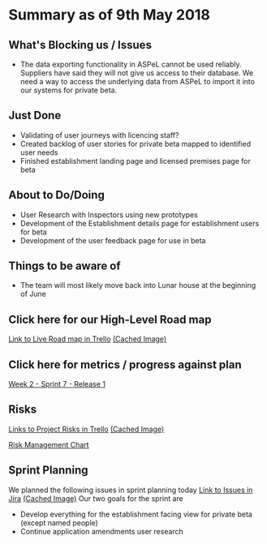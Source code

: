 # Summary as of 9th May 2018 
## What's Blocking us / Issues
* The data exporting functionality in ASPeL cannot be used reliably. Suppliers have said they will not give us access to their database. We need a way to access the underlying data from ASPeL to import it into our systems for private beta. 

## Just Done
* Validating of user journeys with licencing staff?
* Created backlog of user stories for private beta mapped to identified user needs
* Finished establishment landing page and licensed premises page for beta


## About to Do/Doing
* User Research with Inspectors using new prototypes
* Development of the Establishment details page for establishment users for beta
* Development of the user feedback page for use in beta

## Things to be aware of
* The team will most likely move back into Lunar house at the beginning of June

## Click here for our High-Level Road map
[Link to Live Road map in Trello](https://trello.com/b/gDQdE01u/asl-roadmap)    [\(Cached Image\)](graphs/ASLRoadMap09052018.jpg)

## Click here for metrics / progress against plan
[Week 2 - Sprint 7 - Release 1](graphs/progress09052018.png)

## Risks
[Links to Project Risks in Trello](https://trello.com/b/VuFuCL7t/risk-register-and-kpis-asl-delivery)    [\(Cached Image\)](graphs/ASLRiskRegister09052018.jpg)

[Risk Management Chart](graphs/risk09052018.png)

## Sprint Planning
We planned the following issues in sprint planning today [Link to Issues in Jira](https://jira.digital.homeoffice.gov.uk/secure/RapidBoard.jspa?rapidView=261)    [\(Cached Image\)](graphs/sprint02052018.png)
Our two goals for the sprint are
* Develop everything for the establishment facing view for private beta (except named people)
* Continue application amendments user research






